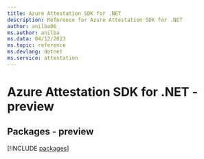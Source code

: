 ```yaml
---
title: Azure Attestation SDK for .NET
description: Reference for Azure Attestation SDK for .NET
author: anilba06
ms.author: anilba
ms.data: 04/12/2023
ms.topic: reference
ms.devlang: dotnet
ms.service: attestation
---
```

# Azure Attestation SDK for .NET - preview
## Packages - preview
[!INCLUDE [packages](attestation-index.md)]